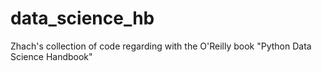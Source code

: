 # data_science_hb
Zhach's collection of code regarding with the O'Reilly book "Python Data Science Handbook"

